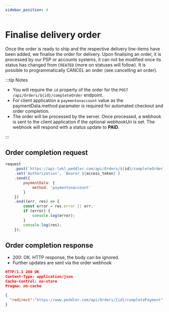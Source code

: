 ```yaml
---
sidebar_position: 4
---
```


# Finalise delivery order

Once the order is ready to ship and the respective delivery line-items have been added, we finalise the order for delivery.
Upon finalising an order, it is processed by our PSP or accounts systems, it can not be modified once its status has changed from `CREATED` (more on statuses will follow).
It is possible to programmatically CANCEL an order (see cancelling an order).

:::tip Notes 
- You will require the `id` property of the order for the `POST /api/Orders/${id}/completeOrder` endpoint.
- For client application a `paymentonaccount` value as the paymentData.method paramater is required for automated checkout and order completion.
- The order will be processed by the server. Once processed, a webhook is sent to the client application if the optional webhookUri is set. The webhook will respond with a status update to **PAID**.

:::

## Order completion request

```js
request
    .post(`https://api-lokl.peddler.com/api/Orders/${id}/completeOrder`)
    .set('Authorization', `Bearer ${access_token}`)
    .send({
        paymentData: {
            method: 'paymentonaccount'
        }
    })
    .end((err, res) => {
        const error = res.error || err;
        if (error) {
            console.log(error);
        }
        console.log(res);
    });
```

## Order completion response

- 200: OK. HTTP response, the body can be ignored.
- Further updates are sent via the order webhook

```json
HTTP/1.1 200 OK
Content-Type: application/json
Cache-Control: no-store
Pragma: no-cache

{
  "redirect":"https://www.peddler.com/api/Orders/{id}/completePayment" // ignore this is only relevant for web clients
}
```
